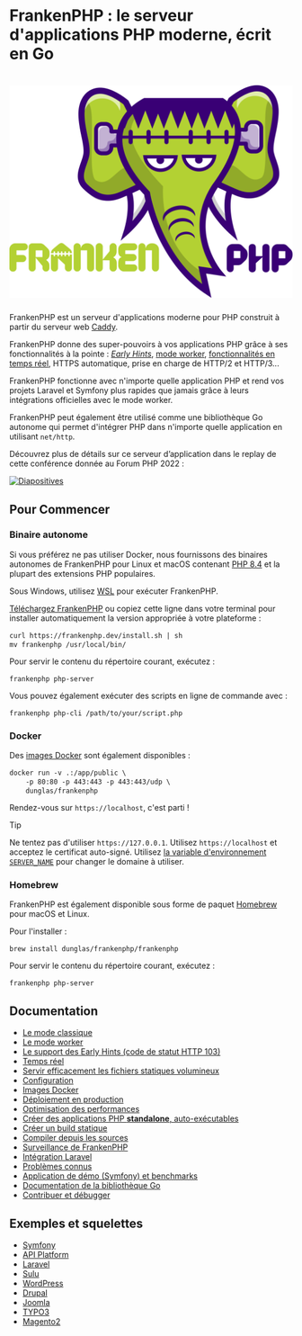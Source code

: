 # FrankenPHP : le serveur d'applications PHP moderne, écrit en Go

<h1 align="center"><a href="https://frankenphp.dev"><img src="../../frankenphp.png" alt="FrankenPHP" width="600"></a></h1>

FrankenPHP est un serveur d'applications moderne pour PHP construit à partir du serveur web [Caddy](https://caddyserver.com/).

FrankenPHP donne des super-pouvoirs à vos applications PHP grâce à ses fonctionnalités à la pointe : [_Early Hints_](early-hints.md), [mode worker](worker.md), [fonctionnalités en temps réel](mercure.md), HTTPS automatique, prise en charge de HTTP/2 et HTTP/3...

FrankenPHP fonctionne avec n'importe quelle application PHP et rend vos projets Laravel et Symfony plus rapides que jamais grâce à leurs intégrations officielles avec le mode worker.

FrankenPHP peut également être utilisé comme une bibliothèque Go autonome qui permet d'intégrer PHP dans n'importe quelle application en utilisant `net/http`.

Découvrez plus de détails sur ce serveur d’application dans le replay de cette conférence donnée au Forum PHP 2022 :

<a href="https://dunglas.dev/2022/10/frankenphp-the-modern-php-app-server-written-in-go/"><img src="https://dunglas.dev/wp-content/uploads/2022/10/frankenphp.png" alt="Diapositives" width="600"></a>

## Pour Commencer

### Binaire autonome

Si vous préférez ne pas utiliser Docker, nous fournissons des binaires autonomes de FrankenPHP pour Linux et macOS
contenant [PHP 8.4](https://www.php.net/releases/8.4/fr.php) et la plupart des extensions PHP populaires.

Sous Windows, utilisez [WSL](https://learn.microsoft.com/windows/wsl/) pour exécuter FrankenPHP.

[Téléchargez FrankenPHP](https://github.com/php/frankenphp/releases) ou copiez cette ligne dans votre terminal pour installer automatiquement la version appropriée à votre plateforme :

```console
curl https://frankenphp.dev/install.sh | sh
mv frankenphp /usr/local/bin/
```

Pour servir le contenu du répertoire courant, exécutez :

```console
frankenphp php-server
```

Vous pouvez également exécuter des scripts en ligne de commande avec :

```console
frankenphp php-cli /path/to/your/script.php
```

### Docker

Des [images Docker](https://frankenphp.dev/docs/fr/docker/) sont également disponibles :

```console
docker run -v .:/app/public \
    -p 80:80 -p 443:443 -p 443:443/udp \
    dunglas/frankenphp
```

Rendez-vous sur `https://localhost`, c'est parti !

> [!TIP]
>
> Ne tentez pas d'utiliser `https://127.0.0.1`. Utilisez `https://localhost` et acceptez le certificat auto-signé.
> Utilisez [la variable d'environnement `SERVER_NAME`](config.md#variables-denvironnement) pour changer le domaine à utiliser.

### Homebrew

FrankenPHP est également disponible sous forme de paquet [Homebrew](https://brew.sh) pour macOS et Linux.

Pour l'installer :

```console
brew install dunglas/frankenphp/frankenphp
```

Pour servir le contenu du répertoire courant, exécutez :

```console
frankenphp php-server
```

## Documentation

- [Le mode classique](classic.md)
- [Le mode worker](worker.md)
- [Le support des Early Hints (code de statut HTTP 103)](early-hints.md)
- [Temps réel](mercure.md)
- [Servir efficacement les fichiers statiques volumineux](x-sendfile.md)
- [Configuration](config.md)
- [Images Docker](docker.md)
- [Déploiement en production](production.md)
- [Optimisation des performances](performance.md)
- [Créer des applications PHP **standalone**, auto-exécutables](embed.md)
- [Créer un build statique](static.md)
- [Compiler depuis les sources](compile.md)
- [Surveillance de FrankenPHP](metrics.md)
- [Intégration Laravel](laravel.md)
- [Problèmes connus](known-issues.md)
- [Application de démo (Symfony) et benchmarks](https://github.com/dunglas/frankenphp-demo)
- [Documentation de la bibliothèque Go](https://pkg.go.dev/github.com/dunglas/frankenphp)
- [Contribuer et débugger](CONTRIBUTING.md)

## Exemples et squelettes

- [Symfony](https://github.com/dunglas/symfony-docker)
- [API Platform](https://api-platform.com/docs/distribution/)
- [Laravel](laravel.md)
- [Sulu](https://sulu.io/blog/running-sulu-with-frankenphp)
- [WordPress](https://github.com/StephenMiracle/frankenwp)
- [Drupal](https://github.com/dunglas/frankenphp-drupal)
- [Joomla](https://github.com/alexandreelise/frankenphp-joomla)
- [TYPO3](https://github.com/ochorocho/franken-typo3)
- [Magento2](https://github.com/ekino/frankenphp-magento2)
